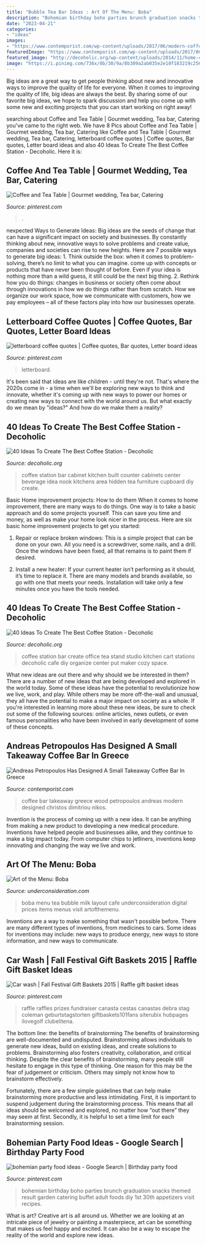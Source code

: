```yaml
---
title: "Bubble Tea Bar Ideas : Art Of The Menu: Boba"
description: "Bohemian birthday boho parties brunch graduation snacks themed result garden catering buffet adult foods diy 1st 30th appetizers visit recipes"
date: "2023-04-21"
categories:
- "ideas"
images:
- "https://www.contemporist.com/wp-content/uploads/2017/06/modern-coffee-shop-design-white-wood-black-120617-103-04-800x1068.jpg"
featuredImage: "https://www.contemporist.com/wp-content/uploads/2017/06/modern-coffee-shop-design-white-wood-black-120617-103-04-800x1068.jpg"
featured_image: "http://decoholic.org/wp-content/uploads/2014/11/home-coffee-station.jpg"
image: "https://i.pinimg.com/736x/8b/30/9a/8b309a2ab035e2e10f183219c256bd89.jpg"
---
```



Big ideas are a great way to get people thinking about new and innovative ways to improve the quality of life for everyone. When it comes to improving the quality of life, big ideas are always the best. By sharing some of our favorite big ideas, we hope to spark discussion and help you come up with some new and exciting projects that you can start working on right away!

	

		
searching about Coffee and Tea Table | Gourmet wedding, Tea bar, Catering you've came to the right web. We have 8 Pics about Coffee and Tea Table | Gourmet wedding, Tea bar, Catering like Coffee and Tea Table | Gourmet wedding, Tea bar, Catering, letterboard coffee quotes | Coffee quotes, Bar quotes, Letter board ideas and also 40 Ideas To Create The Best Coffee Station - Decoholic. Here it is:
		
    
## Coffee And Tea Table | Gourmet Wedding, Tea Bar, Catering

<img loading=lazy src="https://i.pinimg.com/736x/8b/30/9a/8b309a2ab035e2e10f183219c256bd89.jpg" onerror="this.onerror=null;this.src='https://tse1.mm.bing.net/th?id=OIP.YrMraQOSQHb2SIbEtLFARwHaJ3&amp;pid=15.1';" alt="Coffee and Tea Table | Gourmet wedding, Tea bar, Catering">

_Source: pinterest.com_

>. 

	

nexpected Ways to Generate Ideas:
Big ideas are the seeds of change that can have a significant impact on society and businesses. By constantly thinking about new, innovative ways to solve problems and create value, companies and societies can rise to new heights. Here are 7 possible ways to generate big ideas: 1. Think outside the box: when it comes to problem-solving, there’s no limit to what you can imagine. come up with concepts or products that have never been thought of before. Even if your idea is nothing more than a wild guess, it still could be the next big thing. 2. Rethink how you do things: changes in business or society often come about through innovations in how we do things rather than from scratch. How we organize our work space, how we communicate with customers, how we pay employees – all of these factors play into how our businesses operate.

    
## Letterboard Coffee Quotes | Coffee Quotes, Bar Quotes, Letter Board Ideas

<img loading=lazy src="https://i.pinimg.com/736x/f9/77/f2/f977f242f75184748913cae79f1394c4.jpg" onerror="this.onerror=null;this.src='https://tse3.mm.bing.net/th?id=OIP.GgySTDtkxUL1nMFzlTyQVAHaJ3&amp;pid=15.1';" alt="letterboard coffee quotes | Coffee quotes, Bar quotes, Letter board ideas">

_Source: pinterest.com_

>letterboard. 

	

It's been said that ideas are like children - until they're not. That's where the 2020s come in - a time when we'll be exploring new ways to think and innovate, whether it's coming up with new ways to power our homes or creating new ways to connect with the world around us. But what exactly do we mean by "ideas?" And how do we make them a reality?

    
## 40 Ideas To Create The Best Coffee Station - Decoholic

<img loading=lazy src="http://decoholic.org/wp-content/uploads/2014/11/home-coffee-station.jpg" onerror="this.onerror=null;this.src='https://tse4.mm.bing.net/th?id=OIP.WQ0tgtXSH80X4Zrs9uFAnAHaLH&amp;pid=15.1';" alt="40 Ideas To Create The Best Coffee Station - Decoholic">

_Source: decoholic.org_

>coffee station bar cabinet kitchen built counter cabinets center beverage idea nook kitchens area hidden tea furniture cupboard diy create. 

	

Basic Home improvement projects: How to do them
When it comes to home improvement, there are many ways to do things. One way is to take a basic approach and do some projects yourself. This can save you time and money, as well as make your home look nicer in the process. Here are six basic home improvement projects to get you started:
1) Repair or replace broken windows: This is a simple project that can be done on your own. All you need is a screwdriver, some nails, and a drill. Once the windows have been fixed, all that remains is to paint them if desired.

2) Install a new heater: If your current heater isn’t performing as it should, it’s time to replace it. There are many models and brands available, so go with one that meets your needs. Installation will take only a few minutes once you have the tools needed.

    
## 40 Ideas To Create The Best Coffee Station - Decoholic

<img loading=lazy src="http://decoholic.org/wp-content/uploads/2014/11/home-coffee-stand.jpg" onerror="this.onerror=null;this.src='https://tse4.mm.bing.net/th?id=OIP._EMbQIk56oCx1vc4TQoKoAHaLH&amp;pid=15.1';" alt="40 Ideas To Create The Best Coffee Station - Decoholic">

_Source: decoholic.org_

>coffee station bar create office tea stand studio kitchen cart stations decoholic cafe diy organize center put maker cozy space. 

	

What new ideas are out there and why should we be interested in them?
There are a number of new ideas that are being developed and explored in the world today. Some of these ideas have the potential to revolutionize how we live, work, and play. While others may be more off-the-wall and unusual, they all have the potential to make a major impact on society as a whole. If you're interested in learning more about these new ideas, be sure to check out some of the following sources: online articles, news outlets, or even famous personalities who have been involved in early development of some of these concepts.

    
## Andreas Petropoulos Has Designed A Small Takeaway Coffee Bar In Greece

<img loading=lazy src="https://www.contemporist.com/wp-content/uploads/2017/06/modern-coffee-shop-design-white-wood-black-120617-103-04-800x1068.jpg" onerror="this.onerror=null;this.src='https://tse1.mm.bing.net/th?id=OIP.X_aMaOLxVzdekyhqa_xXuQHaJ4&amp;pid=15.1';" alt="Andreas Petropoulos Has Designed A Small Takeaway Coffee Bar In Greece">

_Source: contemporist.com_

>coffee bar takeaway greece wood petropoulos andreas modern designed christos dimitriou nikos. 

	

Invention is the process of coming up with a new idea. It can be anything from making a new product to developing a new medical procedure. Inventions have helped people and businesses alike, and they continue to make a big impact today. From computer chips to jetliners, inventions keep innovating and changing the way we live and work.

    
## Art Of The Menu: Boba

<img loading=lazy src="http://www.underconsideration.com/artofthemenu/project_images/boba_PDF_02.jpg" onerror="this.onerror=null;this.src='https://tse4.mm.bing.net/th?id=OIP.lFwFkUBZVsrYGTLH8HWj6QHaDU&amp;pid=15.1';" alt="Art of the Menu: Boba">

_Source: underconsideration.com_

>boba menu tea bubble milk layout cafe underconsideration digital prices items menus visit artofthemenu. 

	

Inventions are a way to make something that wasn't possible before. There are many different types of inventions, from medicines to cars. Some ideas for inventions may include: new ways to produce energy, new ways to store information, and new ways to communicate.

    
## Car Wash | Fall Festival Gift Baskets 2015 | Raffle Gift Basket Ideas

<img loading=lazy src="https://i.pinimg.com/564x/a3/1f/f9/a31ff96ff8c337ebfae146e737916f2a--diy-raffle-prizes-stag-and-doe-prizes-raffle-baskets.jpg" onerror="this.onerror=null;this.src='https://tse2.mm.bing.net/th?id=OIP.adekhcx-edEk5HDbbdV8aAHaJ6&amp;pid=15.1';" alt="Car wash | Fall Festival Gift Baskets 2015 | Raffle gift basket ideas">

_Source: pinterest.com_

>raffle raffles prizes fundraiser canasta cestas canastas debra stag coleman geburtstagstorten giftbaskets101fans siterubix hubpages ilovegolf clubelitena. 

	

The bottom line: the benefits of brainstorming
The benefits of brainstorming are well-documented and undisputed. Brainstorming allows individuals to generate new ideas, build on existing ideas, and create solutions to problems. Brainstorming also fosters creativity, collaboration, and critical thinking.
Despite the clear benefits of brainstorming, many people still hesitate to engage in this type of thinking. One reason for this may be the fear of judgement or criticism. Others may simply not know how to brainstorm effectively.

Fortunately, there are a few simple guidelines that can help make brainstorming more productive and less intimidating. First, it is important to suspend judgement during the brainstorming process. This means that all ideas should be welcomed and explored, no matter how “out there” they may seem at first. Secondly, it is helpful to set a time limit for each brainstorming session.

    
## Bohemian Party Food Ideas - Google Search | Birthday Party Food

<img loading=lazy src="https://i.pinimg.com/736x/19/d8/6f/19d86f59e3a0e1a0742597db04562295.jpg" onerror="this.onerror=null;this.src='https://tse3.mm.bing.net/th?id=OIP.23YE3O1pq9lUsDv6-z112gHaLG&amp;pid=15.1';" alt="bohemian party food ideas - Google Search | Birthday party food">

_Source: pinterest.com_

>bohemian birthday boho parties brunch graduation snacks themed result garden catering buffet adult foods diy 1st 30th appetizers visit recipes. 

	

What is art?
Creative art is all around us. Whether we are looking at an intricate piece of jewelry or painting a masterpiece, art can be something that makes us feel happy and excited. It can also be a way to escape the reality of the world and explore new ideas.

